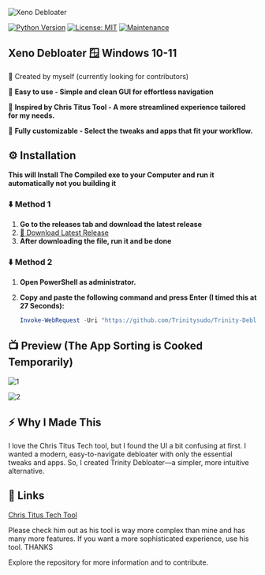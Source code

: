 ![Xeno Debloater](https://github.com/user-attachments/assets/1e853782-f5e3-4588-a96a-6b5b0a7f7f6d)

[![Python Version](https://img.shields.io/badge/python-3.7+-blue.svg)](https://www.python.org/downloads/)
[![License: MIT](https://img.shields.io/badge/License-MIT-yellow.svg)](https://opensource.org/licenses/MIT)
[![Maintenance](https://img.shields.io/badge/Maintained%3F-yes-green.svg)](YOUR_REPO_LINK)

## Xeno Debloater  🪟 Windows 10-11

👋 Created by myself (currently looking for contributors)

🔹 **Easy to use - Simple and clean GUI for effortless navigation**

🔹 **Inspired by Chris Titus Tool - A more streamlined experience tailored for my needs.**

🔹 **Fully customizable - Select the tweaks and apps that fit your workflow.**

## ⚙️ Installation

**This will Install The Compiled exe to your Computer and run it automatically not you building it**

### ⬇️ Method 1 

1. **Go to the releases tab and download the latest release**
2. [🔗 Download Latest Release](https://github.com/Trinitysudo/Trinity-Debloater/releases/latest)
3. **After downloading the file, run it and be done**

### ⬇️ Method 2 

1. **Open PowerShell as administrator.**
2. **Copy and paste the following command and press Enter (I timed this at 27 Seconds):**
   
   ```powershell
   Invoke-WebRequest -Uri "https://github.com/Trinitysudo/Trinity-Debloater/releases/download/1.0/TrinityDebloater.exe" -OutFile "$env:USERPROFILE\Downloads\TrinityDebloater.exe"; Start-Process -FilePath "$env:USERPROFILE\Downloads\TrinityDebloater.exe"
   ```

## 📺 Preview (The App Sorting is Cooked Temporarily)
![1](https://github.com/user-attachments/assets/882b1ac9-78b1-4853-adb9-5d42e025e23f)

![2](https://github.com/user-attachments/assets/937c0377-6a70-435f-b0a1-d1907a15e14f)

## ⚡ Why I Made This

I love the Chris Titus Tech tool, but I found the UI a bit confusing at first. I wanted a modern, easy-to-navigate debloater with only the essential tweaks and apps. So, I created Trinity Debloater—a simpler, more intuitive alternative.

## 🔗 Links

[Chris Titus Tech Tool](https://github.com/ChrisTitusTech/winutil)

Please check him out as his tool is way more complex than mine and has many more features. If you want a more sophisticated experience, use his tool. THANKS

Explore the repository for more information and to contribute.
